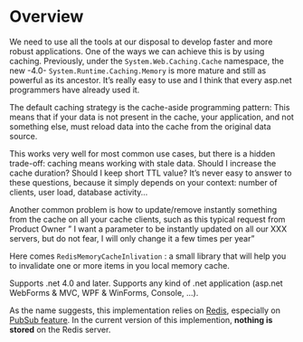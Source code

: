 Overview
=

We need to use all the tools at our disposal to develop faster and more robust applications. 
One of the ways we can achieve this is by using caching. Previously, under the `System.Web.Caching.Cache` namespace, the new  -4.0- `System.Runtime.Caching.Memory` is more mature and still as powerful as its ancestor. 
It’s really easy to use and I think that every asp.net programmers have already used it.

The default caching strategy is the cache-aside programming pattern: This means that if your data is not present in the cache, your application, and not something else, must reload data into the cache from the original data source.

This works very well for most common use cases, but there is a hidden trade-off: caching means working with stale data. Should I increase the cache duration? Should I keep short TTL value? It’s never easy to answer to these questions, because it simply depends on your context: number of clients, user load, database activity…

Another common problem is how to update/remove instantly something from the cache on all your cache clients, such as this typical request from Product Owner ” I want a parameter to be instantly updated on all our XXX servers, but do not fear, I will only change it a few times per year”

Here comes `RedisMemoryCacheInlivation` : a small library that will help you to invalidate one or more items in you local memory cache.

Supports .net 4.0 and later.
Supports any kind of .net application (asp.net WebForms & MVC, WPF & WinForms, Console, ...).

As the name suggests, this implementation relies on [Redis](http://redis.io/), especially on [PubSub feature](http://redis.io/topics/pubsub).
In the current version of this implemention, __nothing is stored__ on the Redis server.
